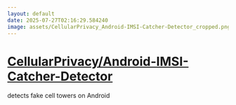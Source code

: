 ```yaml
---
layout: default
date: 2025-07-27T02:16:29.584240
image: assets/CellularPrivacy_Android-IMSI-Catcher-Detector_cropped.png
---
```


# [CellularPrivacy/Android-IMSI-Catcher-Detector](https://github.com/CellularPrivacy/Android-IMSI-Catcher-Detector)

detects fake cell towers on Android
